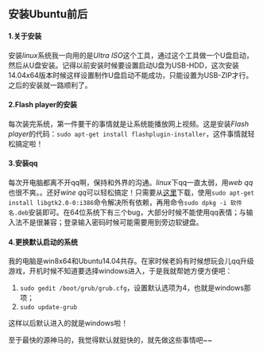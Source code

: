 ## 安装Ubuntu前后 ##

#### 1.关于安装 ####

安装*linux*系统我一向用的是*Ultra ISO*这个工具，通过这个工具做一个U盘启动，然后从U盘安装。记得以前安装时候要设置启动U盘为USB-HDD，这次安装14.04*x*64版本时候这样设置制作U盘启动不能成功，只能设置为USB-ZIP才行。之后的安装就一路顺利了。

#### 2.Flash player的安装 ####

每次装完系统，第一件要干的事情就是让系统能播放网上视频。这是安装*Flash player*的代码：`sudo apt-get install flashplugin-installer`，这件事情就轻松搞定啦！

#### 3.安装qq ####

每次开电脑都离不开qq啊，保持和外界的沟通。*linux*下qq一直太弱，用*web qq*也很不爽。。还好*wine qq*可以轻松搞定！只需要从[这里](http://www.longene.org/download/WineQQ2013SP6-20140102-Longene.deb)下载，使用`sudo apt-get install libgtk2.0-0:i386`命令解决所有依赖，再用命令`sudo dpkg -i 软件名.deb`安装即可。在64位系统下有三个bug，大部分时候不能使用qq表情；与输入法不是很兼容；登录输入密码时候可能需要用到旁边软键盘。

#### 4.更换默认启动的系统 ####

我的电脑是win8x64和Ubuntu14.04共存。在家时候老妈有时候想玩会儿qq升级游戏，开机时候不知道要选择windows进入，于是我就帮她方便方便吧：

1. `sudo gedit /boot/grub/grub.cfg`，设置默认选项为4，也就是windows那项；
2. `sudo update-grub`

这样以后默认进入的就是windows啦！


至于最快的源神马的，我觉得默认就挺快的，就先做这些事情吧~~